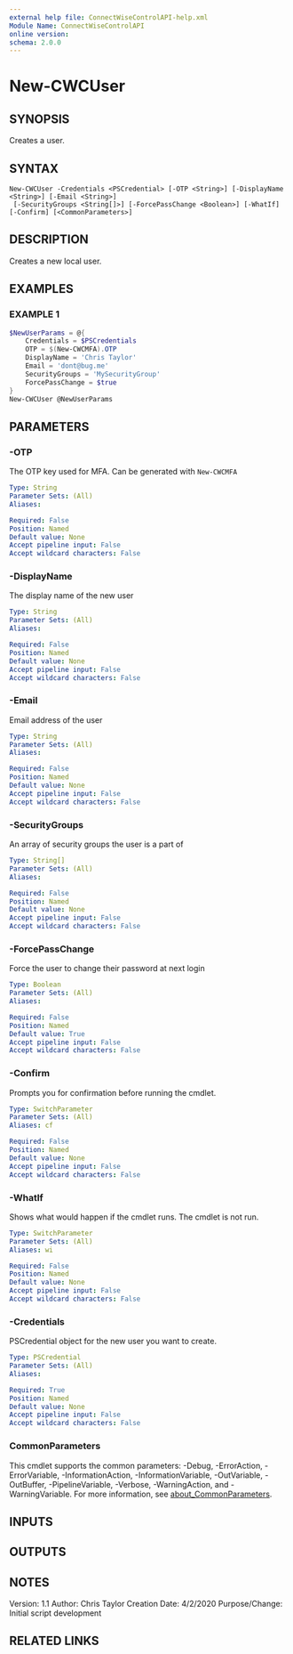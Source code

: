 ```yaml
---
external help file: ConnectWiseControlAPI-help.xml
Module Name: ConnectWiseControlAPI
online version:
schema: 2.0.0
---
```


# New-CWCUser

## SYNOPSIS
Creates a user.

## SYNTAX

```
New-CWCUser -Credentials <PSCredential> [-OTP <String>] [-DisplayName <String>] [-Email <String>]
 [-SecurityGroups <String[]>] [-ForcePassChange <Boolean>] [-WhatIf] [-Confirm] [<CommonParameters>]
```

## DESCRIPTION
Creates a new local user.

## EXAMPLES

### EXAMPLE 1
```powershell
$NewUserParams = @{
    Credentials = $PSCredentials
    OTP = $(New-CWCMFA).OTP
    DisplayName = 'Chris Taylor'
    Email = 'dont@bug.me'
    SecurityGroups = 'MySecurityGroup'
    ForcePassChange = $true
}
New-CWCUser @NewUserParams
```

## PARAMETERS

### -OTP
The OTP key used for MFA. Can be generated with `New-CWCMFA`

```yaml
Type: String
Parameter Sets: (All)
Aliases:

Required: False
Position: Named
Default value: None
Accept pipeline input: False
Accept wildcard characters: False
```

### -DisplayName
The display name of the new user

```yaml
Type: String
Parameter Sets: (All)
Aliases:

Required: False
Position: Named
Default value: None
Accept pipeline input: False
Accept wildcard characters: False
```

### -Email
Email address of the user

```yaml
Type: String
Parameter Sets: (All)
Aliases:

Required: False
Position: Named
Default value: None
Accept pipeline input: False
Accept wildcard characters: False
```

### -SecurityGroups
An array of security groups the user is a part of

```yaml
Type: String[]
Parameter Sets: (All)
Aliases:

Required: False
Position: Named
Default value: None
Accept pipeline input: False
Accept wildcard characters: False
```

### -ForcePassChange
Force the user to change their password at next login

```yaml
Type: Boolean
Parameter Sets: (All)
Aliases:

Required: False
Position: Named
Default value: True
Accept pipeline input: False
Accept wildcard characters: False
```

### -Confirm
Prompts you for confirmation before running the cmdlet.

```yaml
Type: SwitchParameter
Parameter Sets: (All)
Aliases: cf

Required: False
Position: Named
Default value: None
Accept pipeline input: False
Accept wildcard characters: False
```

### -WhatIf
Shows what would happen if the cmdlet runs. The cmdlet is not run.

```yaml
Type: SwitchParameter
Parameter Sets: (All)
Aliases: wi

Required: False
Position: Named
Default value: None
Accept pipeline input: False
Accept wildcard characters: False
```

### -Credentials
PSCredential object for the new user you want to create.

```yaml
Type: PSCredential
Parameter Sets: (All)
Aliases:

Required: True
Position: Named
Default value: None
Accept pipeline input: False
Accept wildcard characters: False
```

### CommonParameters
This cmdlet supports the common parameters: -Debug, -ErrorAction, -ErrorVariable, -InformationAction, -InformationVariable, -OutVariable, -OutBuffer, -PipelineVariable, -Verbose, -WarningAction, and -WarningVariable. For more information, see [about_CommonParameters](http://go.microsoft.com/fwlink/?LinkID=113216).

## INPUTS

## OUTPUTS

## NOTES
Version:        1.1
Author:         Chris Taylor
Creation Date:  4/2/2020
Purpose/Change: Initial script development

## RELATED LINKS
